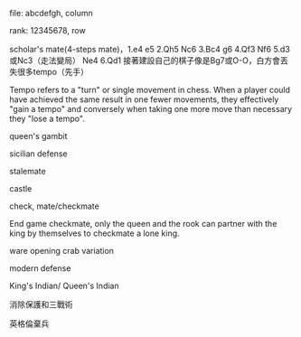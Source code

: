 file: abcdefgh, column

rank: 12345678, row

scholar's mate(4-steps mate)，1.e4 e5 2.Qh5 Nc6 3.Bc4 g6 4.Qf3 Nf6 5.d3或Nc3（走法變局） Ne4 6.Qd1 接著建設自己的棋子像是Bg7或O-O，白方會丟失很多tempo（先手）

Tempo refers to a "turn" or single movement in chess. When a player could have achieved the same result in one fewer movements, they effectively "gain a tempo" and conversely when taking one more move than necessary they "lose a tempo".

queen's gambit

sicilian defense

stalemate

castle

check, mate/checkmate

End game checkmate, only the queen and the rook can partner with the king by themselves to checkmate a lone king.

ware opening crab variation

modern defense

King's Indian/ Queen's Indian

消除保護和三戰術

英格倫棄兵